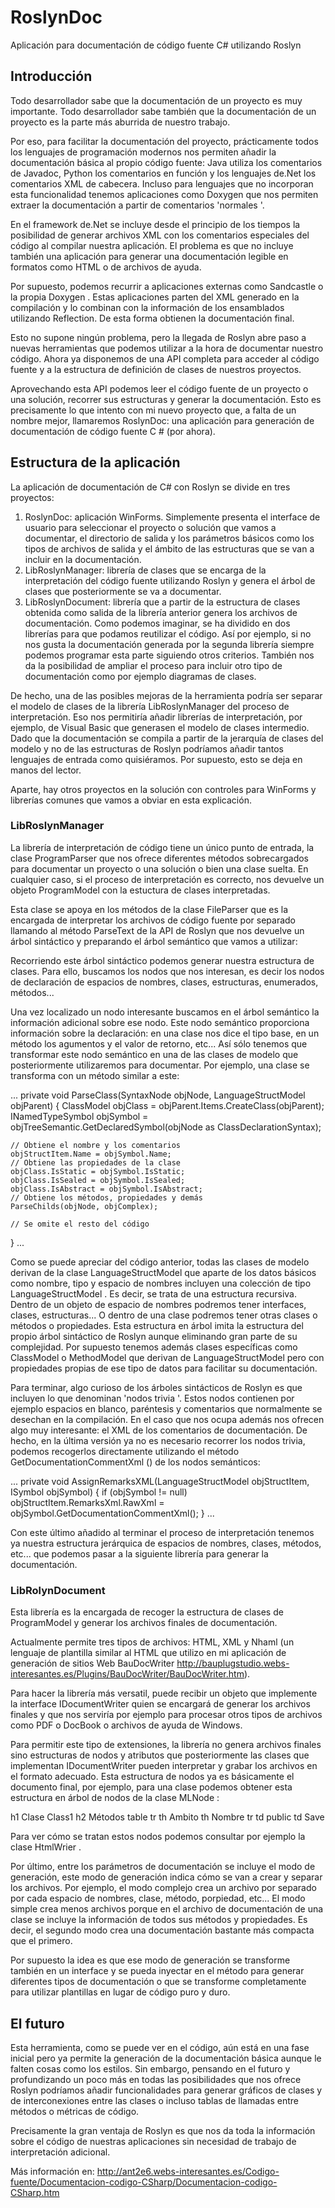 # RoslynDoc
Aplicación para documentación de código fuente C# utilizando Roslyn

## Introducción
Todo desarrollador sabe que la documentación de un proyecto es muy importante. Todo desarrollador sabe
también que la documentación de un proyecto es la parte más aburrida de nuestro trabajo.

Por eso, para facilitar la documentación del proyecto, prácticamente todos los lenguajes de programación
modernos nos permiten añadir la documentación básica al propio código fuente: Java utiliza los comentarios
de Javadoc, Python los comentarios en función y los lenguajes de.Net los comentarios XML de cabecera. Incluso
para lenguajes que no incorporan esta funcionalidad tenemos aplicaciones como Doxygen que nos permiten extraer
la documentación a partir de comentarios 'normales '.

En el framework de.Net se incluye desde el principio de los tiempos la posibilidad de generar archivos XML con 
los comentarios especiales del código al compilar nuestra aplicación. El problema es que no incluye también una
aplicación para generar una documentación legible en formatos como HTML o de archivos de ayuda.

Por supuesto, podemos recurrir a aplicaciones externas como Sandcastle o la propia Doxygen . Estas aplicaciones 
parten del XML generado en la compilación y lo combinan con la información de los ensamblados utilizando Reflection. 
De esta forma obtienen la documentación final.

Esto no supone ningún problema, pero la llegada de Roslyn abre paso a nuevas herramientas que podemos utilizar a la 
hora de documentar nuestro código. Ahora ya disponemos de una API completa para acceder al código fuente y a la estructura de definición de clases de nuestros proyectos.

Aprovechando esta API podemos leer el código fuente de un proyecto o una solución, recorrer sus estructuras y 
generar la documentación. Esto es precisamente lo que intento con mi nuevo proyecto que, a falta de un nombre 
mejor, llamaremos RoslynDoc: una aplicación para generación de 
documentación de código fuente C # (por ahora).

## Estructura de la aplicación
La aplicación de documentación de C# con Roslyn se divide en tres proyectos:

1. RoslynDoc: aplicación WinForms. Simplemente presenta el interface de usuario para seleccionar el proyecto o
solución que vamos a documentar, el directorio de salida y los parámetros básicos como los tipos de archivos de
salida y el ámbito de las estructuras que se van a incluir en la documentación.
2. LibRoslynManager: librería de clases que se encarga de la interpretación del código fuente utilizando Roslyn 
y genera el árbol de clases que posteriormente se va a documentar.
3. LibRoslynDocument: librería que a partir de la estructura de clases obtenida como salida de la librería anterior
genera los archivos de documentación.
Como podemos imaginar, se ha dividido en dos librerías para que podamos reutilizar el código. Así por ejemplo, si no
nos gusta la documentación generada por la segunda librería siempre podemos programar esta parte siguiendo otros 
criterios. También nos da la posibilidad de ampliar el proceso para incluir otro tipo de documentación como por 
ejemplo diagramas de clases.

De hecho, una de las posibles mejoras de la herramienta podría ser separar el modelo de clases de la librería 
LibRoslynManager del proceso de interpretación. Eso nos permitiría añadir librerías de interpretación, por 
ejemplo, de Visual Basic que generasen el modelo de clases intermedio. Dado que la documentación se compila 
a partir de la jerarquía de clases del modelo y no de las estructuras de Roslyn podríamos añadir tantos 
lenguajes de entrada como quisiéramos. Por supuesto, esto se deja en manos del lector.

Aparte, hay otros proyectos en la solución con controles para WinForms y librerías comunes que vamos a obviar en esta explicación.

### LibRoslynManager
La librería de interpretación de código tiene un único punto de entrada, la clase ProgramParser que nos
ofrece diferentes métodos sobrecargados para documentar un proyecto o una solución o bien una clase suelta. 
En cualquier caso, si el proceso de interpretación es correcto, nos devuelve un objeto ProgramModel con la 
estuctura de clases interpretadas.

Esta clase se apoya en los métodos de la clase FileParser que es la encargada de interpretar los archivos de
código fuente por separado llamando al método ParseText de la API de Roslyn que nos devuelve un árbol sintáctico
y preparando el árbol semántico que vamos a utilizar:

Recorriendo este árbol sintáctico podemos generar nuestra estructura de clases. Para ello, 
buscamos los nodos que nos interesan, es decir los nodos de declaración de espacios de nombres, 
clases, estructuras, enumerados, métodos...

Una vez localizado un nodo interesante buscamos en el árbol semántico la información adicional sobre ese nodo. 
Este nodo semántico proporciona información sobre la declaración: en una clase nos dice el tipo base, en un método
los agumentos y el valor de retorno, etc... Así sólo tenemos que transformar este nodo semántico en una de las clases
de modelo que posteriormente utilizaremos para documentar. Por ejemplo, una clase se transforma con un método similar a este:

...
private void ParseClass(SyntaxNode objNode, LanguageStructModel objParent)
{	ClassModel objClass = objParent.Items.CreateClass(objParent);
	INamedTypeSymbol objSymbol = objTreeSemantic.GetDeclaredSymbol(objNode as ClassDeclarationSyntax);
 
	// Obtiene el nombre y los comentarios
	objStructItem.Name = objSymbol.Name;
	// Obtiene las propiedades de la clase
	objClass.IsStatic = objSymbol.IsStatic;
	objClass.IsSealed = objSymbol.IsSealed;
	objClass.IsAbstract = objSymbol.IsAbstract;
	// Obtiene los métodos, propiedades y demás
	ParseChilds(objNode, objComplex);
	
	// Se omite el resto del código
	
}
...

Como se puede apreciar del código anterior, todas las clases de modelo derivan de la clase LanguageStructModel que aparte
de los datos básicos como nombre, tipo y espacio de nombres incluyen una colección de tipo LanguageStructModel . Es decir, 
se trata de una estructura recursiva. Dentro de un objeto de espacio de nombres podremos tener interfaces, clases, 
estructuras... O dentro de una clase podremos tener otras clases o métodos o propiedades. Esta estructura en árbol 
imita la estructura del propio árbol sintáctico de Roslyn aunque eliminando gran parte de su complejidad. Por supuesto
tenemos además clases específicas como ClassModel o MethodModel que derivan de LanguageStructModel pero con propiedades
propias de ese tipo de datos para facilitar su documentación.

Para terminar, algo curioso de los árboles sintácticos de Roslyn es que incluyen lo que denominan 'nodos trivia '. 
Estos nodos contienen por ejemplo espacios en blanco, paréntesis y comentarios que normalmente se desechan en la 
compilación. En el caso que nos ocupa además nos ofrecen algo muy interesante: el XML de los comentarios de 
documentación. De hecho, en la última versión ya no es necesario recorrer los nodos trivia, podemos recogerlos
directamente utilizando el método GetDocumentationCommentXml () de los nodos semánticos:

...
private void AssignRemarksXML(LanguageStructModel objStructItem, ISymbol objSymbol)
{ if (objSymbol != null)
	objStructItem.RemarksXml.RawXml = objSymbol.GetDocumentationCommentXml();
}
...

Con este último añadido al terminar el proceso de interpretación tenemos ya nuestra estructura jerárquica de espacios de nombres, 
clases, métodos, etc... que podemos pasar a la siguiente librería para generar la documentación.

### LibRolynDocument
Esta librería es la encargada de recoger la estructura de clases de ProgramModel y generar los archivos finales de documentación.

Actualmente permite tres tipos de archivos: HTML, XML y Nhaml (un lenguaje de plantilla similar al HTML que utilizo en mi 
aplicación de generación de sitios Web BauDocWriter http://bauplugstudio.webs-interesantes.es/Plugins/BauDocWriter/BauDocWriter.htm).

Para hacer la librería más versatil, puede recibir un objeto que implemente la interface IDocumentWriter quien se encargará
de generar los archivos finales y que nos serviría por ejemplo para procesar otros tipos de archivos como PDF o DocBook o 
archivos de ayuda de Windows.

Para permitir este tipo de extensiones, la librería no genera archivos finales sino estructuras de nodos y atributos que 
posteriormente las clases que implementan IDocumentWriter pueden interpretar y grabar los archivos en el formato adecuado. 
Esta estructura de nodos ya es básicamente el documento final, por ejemplo, para una clase podemos obtener esta estructura 
en árbol de nodos de la clase MLNode :

h1
  Clase Class1
h2
  Métodos
table
  tr
    th
      Ambito
    th
      Nombre
  tr
    td
      public
    td
      Save
      
Para ver cómo se tratan estos nodos podemos consultar por ejemplo la clase HtmlWrier .

Por último, entre los parámetros de documentación se incluye el modo de generación, este modo de generación indica 
cómo se van a crear y separar los archivos. Por ejemplo, el modo complejo crea un archivo por separado por cada espacio
de nombres, clase, método, porpiedad, etc... El modo simple crea menos archivos porque en el archivo de documentación de
una clase se incluye la información de todos sus métodos y propiedades. Es decir, el segundo modo crea una documentación
bastante más compacta que el primero.

Por supuesto la idea es que ese modo de generación se transforme también en un interface y se pueda inyectar en el método
para generar diferentes tipos de documentación o que se transforme completamente para utilizar plantillas en lugar de 
código puro y duro.

## El futuro
Esta herramienta, como se puede ver en el código, aún está en una fase inicial pero ya permite la generación de la 
documentación básica aunque le falten cosas como los estilos. Sin embargo, pensando en el futuro y profundizando un
poco más en todas las posibilidades que nos ofrece Roslyn podríamos añadir funcionalidades para generar gráficos de
clases y de interconexiones entre las clases o incluso tablas de llamadas entre métodos o métricas de código.

Precisamente la gran ventaja de Roslyn es que nos da toda la información sobre el código de nuestras aplicaciones 
sin necesidad de trabajo de interpretación adicional.

Más información en: http://ant2e6.webs-interesantes.es/Codigo-fuente/Documentacion-codigo-CSharp/Documentacion-codigo-CSharp.htm
